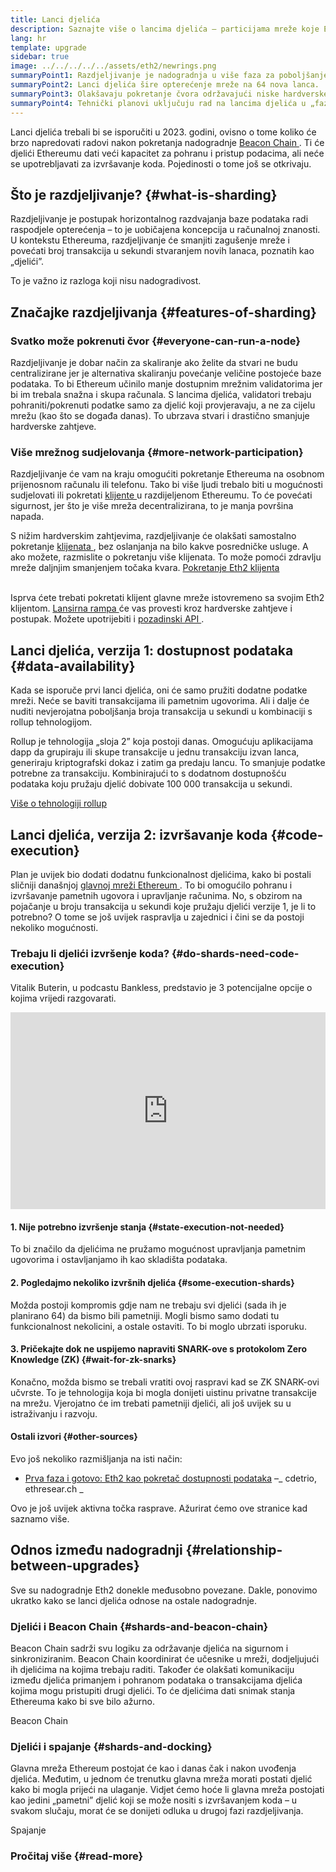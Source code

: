 ```yaml
---
title: Lanci djelića
description: Saznajte više o lancima djelića – particijama mreže koje Ethereumu daju veći kapacitet transakcija i olakšavaju rad.
lang: hr
template: upgrade
sidebar: true
image: ../../../../../assets/eth2/newrings.png
summaryPoint1: Razdjeljivanje je nadogradnja u više faza za poboljšanje skalabilnosti i kapaciteta Ethereuma.
summaryPoint2: Lanci djelića šire opterećenje mreže na 64 nova lanca.
summaryPoint3: Olakšavaju pokretanje čvora održavajući niske hardverske zahtjeve.
summaryPoint4: Tehnički planovi uključuju rad na lancima djelića u „fazi 1” i potencijalno u „fazi 2”.
---
```


<UpgradeStatus date="~2023">
    Lanci djelića trebali bi se isporučiti u 2023. godini, ovisno o tome koliko će brzo napredovati radovi nakon pokretanja nadogradnje <a href="/upgrades/beacon-chain/"> Beacon Chain </a>. Ti će djelići Ethereumu dati veći kapacitet za pohranu i pristup podacima, ali neće se upotrebljavati za izvršavanje koda. Pojedinosti o tome još se otkrivaju.
</UpgradeStatus>

## Što je razdjeljivanje? {#what-is-sharding}

Razdjeljivanje je postupak horizontalnog razdvajanja baze podataka radi raspodjele opterećenja – to je uobičajena koncepcija u računalnoj znanosti. U kontekstu Ethereuma, razdjeljivanje će smanjiti zagušenje mreže i povećati broj transakcija u sekundi stvaranjem novih lanaca, poznatih kao „djelići”.

To je važno iz razloga koji nisu nadogradivost.

## Značajke razdjeljivanja {#features-of-sharding}

### Svatko može pokrenuti čvor {#everyone-can-run-a-node}

Razdjeljivanje je dobar način za skaliranje ako želite da stvari ne budu centralizirane jer je alternativa skaliranju povećanje veličine postojeće baze podataka. To bi Ethereum učinilo manje dostupnim mrežnim validatorima jer bi im trebala snažna i skupa računala. S lancima djelića, validatori trebaju pohraniti/pokrenuti podatke samo za djelić koji provjeravaju, a ne za cijelu mrežu (kao što se događa danas). To ubrzava stvari i drastično smanjuje hardverske zahtjeve.

### Više mrežnog sudjelovanja {#more-network-participation}

Razdjeljivanje će vam na kraju omogućiti pokretanje Ethereuma na osobnom prijenosnom računalu ili telefonu. Tako bi više ljudi trebalo biti u mogućnosti sudjelovati ili pokretati [ klijente ](/developers/docs/nodes-and-clients/) u razdijeljenom Ethereumu. To će povećati sigurnost, jer što je više mreža decentralizirana, to je manja površina napada.

S nižim hardverskim zahtjevima, razdjeljivanje će olakšati samostalno pokretanje [ klijenata ](/developers/docs/nodes-and-clients/), bez oslanjanja na bilo kakve posredničke usluge. A ako možete, razmislite o pokretanju više klijenata. To može pomoći zdravlju mreže daljnjim smanjenjem točaka kvara. [ Pokretanje Eth2 klijenta](/eth2/get-involved/)

<br />

<InfoBanner isWarning={true}>
  Isprva ćete trebati pokretati klijent glavne mreže istovremeno sa svojim Eth2 klijentom. <a href="https://launchpad.ethereum.org" target="_blank"> Lansirna rampa </a> će vas provesti kroz hardverske zahtjeve i postupak. Možete upotrijebiti i <a href="/developers/docs/apis/backend/#available-libraries"> pozadinski API </a>.
</InfoBanner>

## Lanci djelića, verzija 1: dostupnost podataka {#data-availability}

Kada se isporuče prvi lanci djelića, oni će samo pružiti dodatne podatke mreži. Neće se baviti transakcijama ili pametnim ugovorima. Ali i dalje će nuditi nevjerojatna poboljšanja broja transakcija u sekundi u kombinaciji s rollup tehnologijom.

Rollup je tehnologija „sloja 2” koja postoji danas. Omogućuju aplikacijama dapp da grupiraju ili skupe transakcije u jednu transakciju izvan lanca, generiraju kriptografski dokaz i zatim ga predaju lancu. To smanjuje podatke potrebne za transakciju. Kombinirajući to s dodatnom dostupnošću podataka koju pružaju djelić dobivate 100 000 transakcija u sekundi.

[Više o tehnologiji rollup](/developers/docs/scaling/layer-2-rollups/#rollups)

## Lanci djelića, verzija 2: izvršavanje koda {#code-execution}

Plan je uvijek bio dodati dodatnu funkcionalnost djelićima, kako bi postali sličniji današnjoj [ glavnoj mreži Ethereum ](/glossary/#mainnet). To bi omogućilo pohranu i izvršavanje pametnih ugovora i upravljanje računima. No, s obzirom na pojačanje u broju transakcija u sekundi koje pružaju djelići verzije 1, je li to potrebno? O tome se još uvijek raspravlja u zajednici i čini se da postoji nekoliko mogućnosti.

### Trebaju li djelići izvršenje koda? {#do-shards-need-code-execution}

Vitalik Buterin, u podcastu Bankless, predstavio je 3 potencijalne opcije o kojima vrijedi razgovarati.

<iframe width="100%" height="315" src="https://www.youtube.com/embed/-R0j5AMUSzA?start=5841" frameborder="0" allow="accelerometer; autoplay; clipboard-write; encrypted-media; gyroscope; picture-in-picture" allowfullscreen mark="crwd-mark"></iframe>

#### 1. Nije potrebno izvršenje stanja {#state-execution-not-needed}

To bi značilo da djelićima ne pružamo mogućnost upravljanja pametnim ugovorima i ostavljanjamo ih kao skladišta podataka.

#### 2. Pogledajmo nekoliko izvršnih djelića {#some-execution-shards}

Možda postoji kompromis gdje nam ne trebaju svi djelići (sada ih je planirano 64) da bismo bili pametniji. Mogli bismo samo dodati tu funkcionalnost nekolicini, a ostale ostaviti. To bi moglo ubrzati isporuku.

#### 3. Pričekajte dok ne uspijemo napraviti SNARK-ove s protokolom Zero Knowledge (ZK) {#wait-for-zk-snarks}

Konačno, možda bismo se trebali vratiti ovoj raspravi kad se ZK SNARK-ovi učvrste. To je tehnologija koja bi mogla donijeti uistinu privatne transakcije na mrežu. Vjerojatno će im trebati pametniji djelići, ali još uvijek su u istraživanju i razvoju.

#### Ostali izvori {#other-sources}

Evo još nekoliko razmišljanja na isti način:

- [ Prva faza i gotovo: Eth2 kao pokretač dostupnosti podataka](https://ethresear.ch/t/phase-one-and-done-eth2-as-a-data-availability-engine/5269/8) –_ cdetrio, ethresear.ch _

Ovo je još uvijek aktivna točka rasprave. Ažurirat ćemo ove stranice kad saznamo više.

## Odnos između nadogradnji {#relationship-between-upgrades}

Sve su nadogradnje Eth2 donekle međusobno povezane. Dakle, ponovimo ukratko kako se lanci djelića odnose na ostale nadogradnje.

### Djelići i Beacon Chain {#shards-and-beacon-chain}

Beacon Chain sadrži svu logiku za održavanje djelića na sigurnom i sinkroniziranim. Beacon Chain koordinirat će učesnike u mreži, dodjeljujući ih djelićima na kojima trebaju raditi. Također će olakšati komunikaciju između djelića primanjem i pohranom podataka o transakcijama djelića kojima mogu pristupiti drugi djelići. To će djelićima dati snimak stanja Ethereuma kako bi sve bilo ažurno.

<ButtonLink to="/upgrades/beacon-chain/">Beacon Chain</ButtonLink>

### Djelići i spajanje {#shards-and-docking}

Glavna mreža Ethereum postojat će kao i danas čak i nakon uvođenja djelića. Međutim, u jednom će trenutku glavna mreža morati postati djelić kako bi mogla prijeći na ulaganje. Vidjet ćemo hoće li glavna mreža postojati kao jedini „pametni” djelić koji se može nositi s izvršavanjem koda – u svakom slučaju, morat će se donijeti odluka u drugoj fazi razdjeljivanja.

<ButtonLink to="/eth2/merge/">Spajanje</ButtonLink>

<Divider />

### Pročitaj više {#read-more}

<Eth2ShardChainsList />
